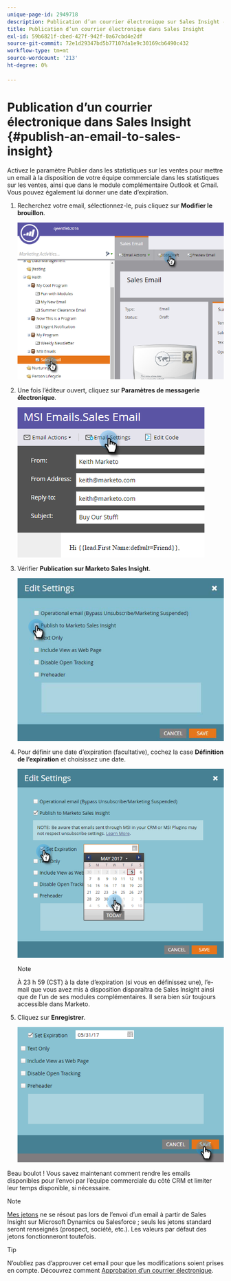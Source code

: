 ```yaml
---
unique-page-id: 2949718
description: Publication d’un courrier électronique sur Sales Insight - Documents Marketo - Documentation du produit
title: Publication d’un courrier électronique dans Sales Insight
exl-id: 59b6821f-cbed-427f-942f-0a67cbd4e2df
source-git-commit: 72e1d29347bd5b77107da1e9c30169cb6490c432
workflow-type: tm+mt
source-wordcount: '213'
ht-degree: 0%

---
```


# Publication d’un courrier électronique dans Sales Insight {#publish-an-email-to-sales-insight}

Activez le paramètre Publier dans les statistiques sur les ventes pour mettre un email à la disposition de votre équipe commerciale dans les statistiques sur les ventes, ainsi que dans le module complémentaire Outlook et Gmail. Vous pouvez également lui donner une date d’expiration.

1. Recherchez votre email, sélectionnez-le, puis cliquez sur **Modifier le brouillon**.

   ![](assets/one.png)

1. Une fois l’éditeur ouvert, cliquez sur **Paramètres de messagerie électronique**.

   ![](assets/two.png)

1. Vérifier **Publication sur Marketo Sales Insight**.

   ![](assets/three.png)

1. Pour définir une date d’expiration (facultative), cochez la case **Définition de l’expiration** et choisissez une date.

   ![](assets/four.png)

   >[!NOTE]
   >
   >À 23 h 59 (CST) à la date d’expiration (si vous en définissez une), l’e-mail que vous avez mis à disposition disparaîtra de Sales Insight ainsi que de l’un de ses modules complémentaires. Il sera bien sûr toujours accessible dans Marketo.

1. Cliquez sur **Enregistrer**.

   ![](assets/five.png)

Beau boulot ! Vous savez maintenant comment rendre les emails disponibles pour l’envoi par l’équipe commerciale du côté CRM et limiter leur temps disponible, si nécessaire.

>[!NOTE]
>
>[Mes jetons](/help/marketo/product-docs/core-marketo-concepts/programs/tokens/understanding-my-tokens-in-a-program.md) ne se résout pas lors de l’envoi d’un email à partir de Sales Insight sur Microsoft Dynamics ou Salesforce ; seuls les jetons standard seront renseignés (prospect, société, etc.). Les valeurs par défaut des jetons fonctionneront toutefois.

>[!TIP]
>
>N’oubliez pas d’approuver cet email pour que les modifications soient prises en compte. Découvrez comment [Approbation d’un courrier électronique](/help/marketo/product-docs/email-marketing/general/creating-an-email/approve-an-email.md).
